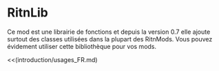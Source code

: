 # RitnLib

Ce mod est une librairie de fonctions et depuis la version 0.7 elle ajoute surtout des classes utilisées dans la plupart des RitnMods.
Vous pouvez évidement utiliser cette bibliothèque pour vos mods.

<<(introduction/usages_FR.md)